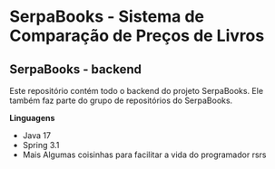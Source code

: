 # SerpaBooks - Sistema de Comparação de Preços de Livros

## SerpaBooks - backend
Este repositório contém todo o backend do projeto SerpaBooks. Ele também faz parte do grupo de repositórios do SerpaBooks.

**Linguagens**
- Java 17
- Spring 3.1
- Mais Algumas coisinhas para facilitar a vida do programador rsrs
